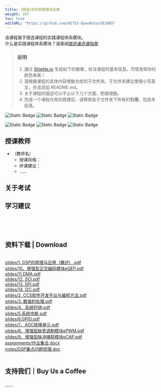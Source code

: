 ```yaml
---
title: (限选)DSP的原理与应用
weight: 107
toc: true
editURL: "https://github.com/HITSZ-OpenAuto/EE3005"
---
```

该课程属于限选课程的实践课程体系模块。
<br>
什么是实践课程体系模块？请查阅[限选课选课指南](https://hoa.moe/blog/selecting-distributive-lessons/)

> ### 说明
> 1. 通过 [Shields.io](https://shields.io/) 生成如下的徽章，标注课程的基本信息。尽情发挥你的颜色审美！
> 2. 请根据课程的具体内容增删仓库的子文件夹。子文件夹建议使用小写英文，并且添加 README.md。
> 3. 关于课程的描述可以不止以下几个方面，酌情增删。
> 4. 完成一个课程仓库的搭建后，请移除各子文件夹下所有的**引用**，包括本段落。

![Static Badge](https://img.shields.io/badge/%E8%80%83%E8%AF%95%E8%AF%BE-red)
![Static Badge](https://img.shields.io/badge/%E8%80%83%E6%9F%A5%E8%AF%BE-green)
![Static Badge](https://img.shields.io/badge/%E5%AD%A6%E5%88%86-4-moccasin)

![Static Badge](https://img.shields.io/badge/%E6%88%90%E7%BB%A9%E6%9E%84%E6%88%90-gold)
![Static Badge](https://img.shields.io/badge/%E4%BD%9C%E4%B8%9A-40%25-wheat)
![Static Badge](https://img.shields.io/badge/%E6%9C%9F%E6%9C%AB%E8%80%83%E8%AF%95-60%25-wheat)


## 授课教师

- （教师名）
  - 授课风格：
  - 听课建议：
  - ……

## 关于考试

## 学习建议
<br>
<br>
<br>
<h2>资料下载 | Download</h2>
<br>
<a href="https://cdn.jsdelivr.net/gh/HITSZ-OpenAuto/EE3005/sildes/1.%20DSP%E7%9A%84%E5%8E%9F%E7%90%86%E4%B8%8E%E5%BA%94%E7%94%A8%EF%BC%88%E6%A6%82%E8%BF%B0%EF%BC%89.pdf">sildes/1. DSP的原理与应用（概述）.pdf</a>
<br>
<a href="https://cdn.jsdelivr.net/gh/HITSZ-OpenAuto/EE3005/sildes/10%E3%80%81%E5%A2%9E%E5%BC%BA%E5%9E%8B%E6%AD%A3%E4%BA%A4%E7%BC%96%E7%A0%81%E6%A8%A1%E5%9D%97eQEP.pdf">sildes/10、增强型正交编码模块eQEP.pdf</a>
<br>
<a href="https://cdn.jsdelivr.net/gh/HITSZ-OpenAuto/EE3005/sildes/11.DMA.pdf">sildes/11.DMA.pdf</a>
<br>
<a href="https://cdn.jsdelivr.net/gh/HITSZ-OpenAuto/EE3005/sildes/12.%20SCI.pdf">sildes/12. SCI.pdf</a>
<br>
<a href="https://cdn.jsdelivr.net/gh/HITSZ-OpenAuto/EE3005/sildes/13.%20SPI.pdf">sildes/13. SPI.pdf</a>
<br>
<a href="https://cdn.jsdelivr.net/gh/HITSZ-OpenAuto/EE3005/sildes/14.%20I2C.pdf">sildes/14. I2C.pdf</a>
<br>
<a href="https://cdn.jsdelivr.net/gh/HITSZ-OpenAuto/EE3005/sildes/2.%20CCS%E8%BD%AF%E4%BB%B6%E5%BC%80%E5%8F%91%E5%B9%B3%E5%8F%B0%E4%B8%8E%E7%BC%96%E7%A8%8B%E6%96%B9%E6%B3%95.pdf">sildes/2. CCS软件开发平台与编程方法.pdf</a>
<br>
<a href="https://cdn.jsdelivr.net/gh/HITSZ-OpenAuto/EE3005/sildes/3.%20%E6%95%B0%E5%80%BC%E7%9A%84%E5%A4%84%E7%90%86.pdf">sildes/3. 数值的处理.pdf</a>
<br>
<a href="https://cdn.jsdelivr.net/gh/HITSZ-OpenAuto/EE3005/sildes/4%E3%80%81%E7%B3%BB%E7%BB%9F%E6%97%B6%E9%92%9F.pdf">sildes/4、系统时钟.pdf</a>
<br>
<a href="https://cdn.jsdelivr.net/gh/HITSZ-OpenAuto/EE3005/sildes/5.%E7%B3%BB%E7%BB%9F%E4%B8%AD%E6%96%AD.pdf">sildes/5.系统中断.pdf</a>
<br>
<a href="https://cdn.jsdelivr.net/gh/HITSZ-OpenAuto/EE3005/sildes/6.GPIO.pdf">sildes/6.GPIO.pdf</a>
<br>
<a href="https://cdn.jsdelivr.net/gh/HITSZ-OpenAuto/EE3005/sildes/7%E3%80%81ADC%E8%BD%AC%E6%8D%A2%E5%8D%95%E5%85%83.pdf">sildes/7、ADC转换单元.pdf</a>
<br>
<a href="https://cdn.jsdelivr.net/gh/HITSZ-OpenAuto/EE3005/sildes/8%E3%80%81%E5%A2%9E%E5%BC%BA%E5%9E%8B%E8%84%89%E5%AE%BD%E8%B0%83%E5%88%B6%E6%A8%A1%E5%9D%97ePWM.pdf">sildes/8、增强型脉宽调制模块ePWM.pdf</a>
<br>
<a href="https://cdn.jsdelivr.net/gh/HITSZ-OpenAuto/EE3005/sildes/9%E3%80%81%E5%A2%9E%E5%BC%BA%E5%9E%8B%E8%84%89%E5%86%B2%E6%8D%95%E8%8E%B7%E6%A8%A1%E5%9D%97eCAP.pdf">sildes/9、增强型脉冲捕获模块eCAP.pdf</a>
<br>
<a href="https://gh.hoa.moe/github.com/HITSZ-OpenAuto/EE3005/raw/main/assignments/%E4%BD%9C%E4%B8%9A%E9%9B%86%E5%90%88.docx">assignments/作业集合.docx</a>
<br>
<a href="https://gh.hoa.moe/github.com/HITSZ-OpenAuto/EE3005/raw/main/notes/DSP%E9%87%8D%E7%82%B9%E9%97%AE%E9%A2%98%E6%A2%B3%E7%90%86.doc">notes/DSP重点问题梳理.doc</a>
<br>
<br>
<h2>支持我们｜Buy Us a Coffee</h2>
<br>
<img src="https://mitcher-1316637614.cos.ap-nanjing.myqcloud.com/hoa/20231112170457.png?imageSlim" alt="Reward_Code" style="zoom:25%; display: block; margin: 0 auto;" />            
